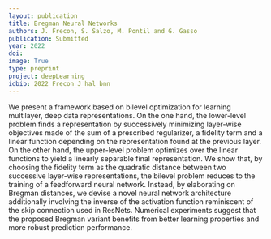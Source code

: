```yaml
---
layout: publication
title: Bregman Neural Networks
authors: J. Frecon, S. Salzo, M. Pontil and G. Gasso
publication: Submitted
year: 2022
doi:
image: True
type: preprint
project: deepLearning
idbib: 2022_Frecon_J_hal_bnn
---
```


We present a framework based on bilevel optimization for learning multilayer, deep data representations. On the one hand, the lower-level problem finds a representation by successively minimizing layer-wise objectives made of the sum of a prescribed regularizer, a fidelity term and a linear function depending on the representation found at the previous layer. On the other hand, the upper-level problem optimizes over the linear functions to yield a linearly separable final representation. We show that, by choosing the fidelity term as the quadratic distance between two successive layer-wise representations, the bilevel problem reduces to the training of a feedforward neural network. Instead, by elaborating on Bregman distances, we devise a novel neural network architecture additionally involving the inverse of the activation function reminiscent of the skip connection used in ResNets. Numerical experiments suggest that the proposed Bregman variant benefits from better learning properties and more robust prediction performance.
